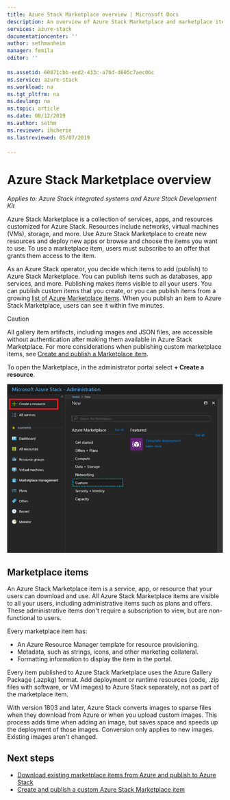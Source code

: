 ```yaml
---
title: Azure Stack Marketplace overview | Microsoft Docs
description: An overview of Azure Stack Marketplace and marketplace items.
services: azure-stack
documentationcenter: ''
author: sethmanheim
manager: femila
editor: ''

ms.assetid: 60871cbb-eed2-433c-a76d-d605c7aec06c
ms.service: azure-stack
ms.workload: na
ms.tgt_pltfrm: na
ms.devlang: na
ms.topic: article
ms.date: 08/12/2019
ms.author: sethm
ms.reviewer: ihcherie
ms.lastreviewed: 05/07/2019

---
```

# Azure Stack Marketplace overview

*Applies to: Azure Stack integrated systems and Azure Stack Development Kit*

Azure Stack Marketplace is a collection of services, apps, and resources customized for Azure Stack. Resources include networks, virtual machines (VMs), storage, and more. Use Azure Stack Marketplace to create new resources and deploy new apps or browse and choose the items you want to use. To use a marketplace item, users must subscribe to an offer that grants them access to the item.

As an Azure Stack operator, you decide which items to add (publish) to Azure Stack Marketplace. You can publish items such as databases, app services, and more. Publishing makes items visible to all your users. You can publish custom items that you create, or you can publish items from a growing [list of Azure Marketplace items](azure-stack-marketplace-azure-items.md). When you publish an item to Azure Stack Marketplace, users can see it within five minutes.

> [!CAUTION]  
> All gallery item artifacts, including images and JSON files, are accessible without authentication after making them available in Azure Stack Marketplace. For more considerations when publishing custom marketplace items, see [Create and publish a Marketplace item](azure-stack-create-and-publish-marketplace-item.md).

To open the Marketplace, in the administrator portal select **+ Create a resource**.

![Create a resource in Azure Stack administrator portal](media/azure-stack-marketplace/marketplace1.png)

## Marketplace items

An Azure Stack Marketplace item is a service, app, or resource that your users can download and use. All Azure Stack Marketplace items are visible to all your users, including administrative items such as plans and offers. These administrative items don't require a subscription to view, but are non-functional to users.

Every marketplace item has:

* An Azure Resource Manager template for resource provisioning.
* Metadata, such as strings, icons, and other marketing collateral.
* Formatting information to display the item in the portal.

Every item published to Azure Stack Marketplace uses the Azure Gallery Package (.azpkg) format. Add deployment or runtime resources (code, .zip files with software, or VM images) to Azure Stack separately, not as part of the marketplace item.

With version 1803 and later, Azure Stack converts images to sparse files when they download from Azure or when you upload custom images. This process adds time when adding an image, but saves space and speeds up the deployment of those images. Conversion only applies to new images. Existing images aren't changed.

## Next steps

* [Download existing marketplace items from Azure and publish to Azure Stack](azure-stack-download-azure-marketplace-item.md)  
* [Create and publish a custom Azure Stack Marketplace item](azure-stack-create-and-publish-marketplace-item.md)
